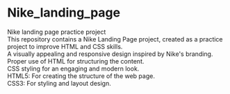 # Nike_landing_page
Nike landing page practice project <br>
This repository contains a Nike Landing Page project, created as a practice project to improve HTML and CSS skills. <br>
A visually appealing and responsive design inspired by Nike's branding. <br>
Proper use of HTML for structuring the content. <br>
CSS styling for an engaging and modern look. <br>
HTML5: For creating the structure of the web page. <br>
CSS3: For styling and layout design.
